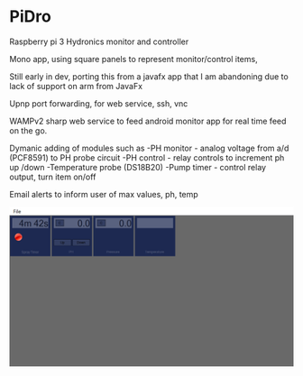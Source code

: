 # PiDro

Raspberry pi 3 Hydronics monitor and controller

Mono app, using square panels to represent monitor/control items,

Still early in dev,  porting this from a javafx app that I am abandoning due to lack of support on arm from JavaFx

Upnp port forwarding, for web service, ssh, vnc 

WAMPv2 sharp web service to feed android monitor app for real time feed on the go.

Dymanic adding of modules such as 
-PH monitor - analog voltage from a/d (PCF8591) to PH probe circuit
-PH control - relay controls to increment ph up /down
-Temperature probe (DS18B20)
-Pump timer - control relay output, turn item on/off 

Email alerts to inform user of max values, ph, temp

![ScreenShot](/screenshots/main.png)
